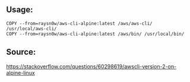## Usage:

```
COPY --from=raysn0w/aws-cli-alpine:latest /aws/aws-cli/ /usr/local/aws-cli/
COPY --from=raysn0w/aws-cli-alpine:latest /aws/bin/ /usr/local/bin/
```

## Source:

https://stackoverflow.com/questions/60298619/awscli-version-2-on-alpine-linux